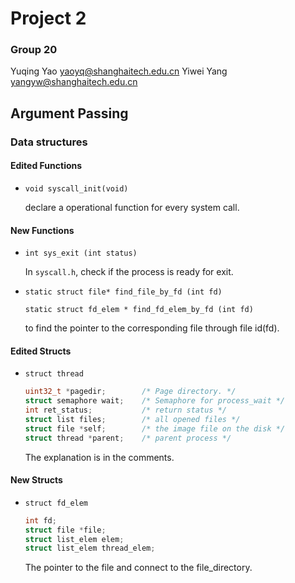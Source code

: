 # Project 2

### Group 20

Yuqing Yao yaoyq@shanghaitech.edu.cn
Yiwei Yang yangyw@shanghaitech.edu.cn

## Argument Passing

### Data structures

#### Edited Functions

- `void syscall_init(void)`
  
  declare a operational function for every system call.

#### New Functions

- `int sys_exit (int status)`
  
  In `syscall.h`, check if the process is ready for exit.

- `static struct file* find_file_by_fd (int fd)`
  
  `static struct fd_elem * find_fd_elem_by_fd (int fd)`

  to find the pointer to the corresponding file through file id(fd).

#### Edited Structs

- `struct thread`
  
  ``` C
  uint32_t *pagedir;        /* Page directory. */
  struct semaphore wait;    /* Semaphore for process_wait */
  int ret_status;           /* return status */
  struct list files;        /* all opened files */
  struct file *self;        /* the image file on the disk */
  struct thread *parent;    /* parent process */
  ```

  The explanation is in the comments.

#### New Structs

- `struct fd_elem`
  
  ``` C
  int fd;
  struct file *file;
  struct list_elem elem;
  struct list_elem thread_elem;
  ```

  The pointer to the file and connect to the file_directory.
